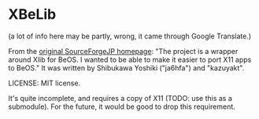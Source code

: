 XBeLib
===========================
(a lot of info here may be partly, wrong, it came through Google Translate.)

From the [original SourceForgeJP homepage](http://sourceforge.jp/projects/bexlib/): "The project is a wrapper around Xlib for BeOS. I wanted to be able to make it easier to port X11 apps to BeOS." It was written by Shibukawa Yoshiki ("ja6hfa") and "kazuyakt".

LICENSE: MIT license.

It's quite incomplete, and requires a copy of X11 (TODO: use this as a submodule). For the future, it would be good to drop this requirement.
